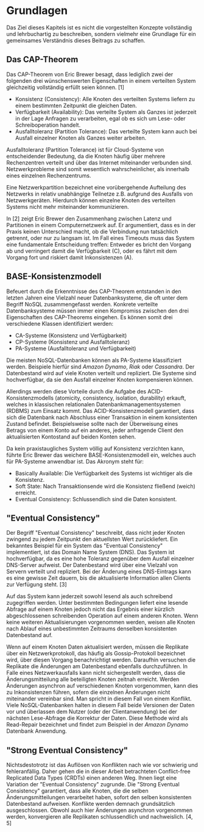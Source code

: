 # Grundlagen
Das Ziel dieses Kapitels ist es nicht die vorgestellten Konzepte vollständig und lehrbuchartig zu beschreiben, sondern vielmehr eine Grundlage für ein gemeinsames Verständnis dieses Beitrags zu schaffen.

## Das CAP-Theorem

Das CAP-Theorem von Eric Brewer besagt, dass lediglich zwei der folgenden drei wünschenswerten Eigenschaften in einem verteilten System gleichzeitig vollständig erfüllt seien können. [1]

- Konsistenz (Consistency): Alle Knoten des verteilten Systems liefern zu einem bestimmten Zeitpunkt die gleichen Daten.
- Verfügbarkeit (Availability): Das verteilte System als Ganzes ist jederzeit in der Lage Anfragen zu verarbeiten, egal ob es sich um Lese- oder Schreiboperation handelt.
- Ausfalltoleranz (Partition Tolerance): Das verteilte System kann auch bei Ausfall einzelner Knoten als Ganzes weiter arbeiten.

Ausfalltoleranz (Partition Tolerance) ist für Cloud-Systeme von entscheidender Bedeutung, da die Knoten häufig über mehrere Rechenzentren verteilt und über das Internet miteinander verbunden sind. Netzwerkprobleme sind somit wesentlich wahrscheinlicher, als innerhalb eines einzelnen Rechenzentrums.

Eine Netzwerkpartition bezeichnet eine vorübergehende Aufteilung des Netzwerks in relativ unabhängige Teilnetze z.B. aufgrund des Ausfalls von Netzwerkgeräten. Hierdurch können einzelne Knoten des verteilten Systems nicht mehr miteinander kommunizieren.

In [2] zeigt Eric Brewer den Zusammenhang zwischen Latenz und Partitionen in einem Computernetzwerk auf. Er argumentiert, dass es in der Praxis keinen Unterschied macht, ob die Verbindung nun tatsächlich getrennt, oder nur zu langsam ist. Im Fall eines Timeouts muss das System eine fundamentale Entscheidung treffen: Entweder es bricht den Vorgang ab und verringert damit die Verfügbarkeit (C), oder es fährt mit dem Vorgang fort und riskiert damit Inkonsistenzen (A).

## BASE-Konsistenzmodell

Befeuert durch die Erkenntnisse des CAP-Theorem entstanden in den letzten Jahren eine Vielzahl neuer Datenbanksysteme, die oft unter dem Begriff NoSQL zusammengefasst werden. Konkrete verteilte Datenbanksysteme müssen immer einen Kompromiss zwischen den drei Eigenschaften des CAP-Theorems eingehen. Es können somit drei verschiedene Klassen identifiziert werden:

- CA-Systeme (Konsistenz und Verfügbarkeit)
- CP-Systeme (Konsistenz und Ausfalltoleranz)
- PA-Systeme (Ausfalltoleranz und Verfügbarkeit)

Die meisten NoSQL-Datenbanken können als PA-Systeme klassifiziert werden. Beispiele hierfür sind *Amazon Dynamo*, *Riak* oder *Cassandra*. Der Datenbestand wird auf viele Knoten verteilt und repliziert. Die Systeme sind hochverfügbar, da sie den Ausfall einzelner Knoten kompensieren können.

Allerdings werden diese Vorteile durch die Aufgabe des ACID-Konsistenzmodells (atomicity, consistency, isolation, durability) erkauft, welches in klassischen relationalen Datenbankmanagementsystemen (RDBMS) zum Einsatz kommt. Das ACID-Konsistenzmodell garantiert, dass sich die Datenbank nach Abschluss einer Transaktion in einem konsistenten Zustand befindet. Beispielsweise sollte nach der Überweisung eines Betrags von einem Konto auf ein anderes, jeder anfragende Client den aktualisierten Kontostand auf beiden Konten sehen.

Da kein praxistaugliches System völlig auf Konsistenz verzichten kann, führte Eric Brewer das weichere BASE-Konsistenzmodell ein, welches auch für PA-Systeme anwendbar ist. Das Akronym steht für:

- Basically Available: Die Verfügbarkeit des Systems ist wichtiger als die Konsistenz.
- Soft State: Nach Transaktionsende wird die Konsistenz fließend (weich) erreicht.
- Eventual Consistency: Schlussendlich sind die Daten konsistent.

## "Eventual Consistency"

Der Begriff "Eventual Consistency" beschreibt, dass nicht jeder Knoten zwingend zu jedem Zeitpunkt den aktuellsten Wert zurückliefert. Ein bekanntes Beispiel für ein System das "Eventual Consistency" implementiert, ist das Domain Name System (DNS). Das System ist hochverfügbar, da es eine hohe Toleranz gegenüber dem Ausfall einzelner DNS-Server aufweist. Der Datenbestand wird über eine Vielzahl von Servern verteilt und repliziert. Bei der Änderung eines DNS-Eintrags kann es eine gewisse Zeit dauern, bis die aktualisierte Information allen Clients zur Verfügung steht. [3]

Auf das System kann jederzeit sowohl lesend als auch schreibend zugegriffen werden. Unter bestimmten Bedingungen liefert eine lesende Abfrage auf einem Knoten jedoch nicht das Ergebnis einer kürzlich abgeschlossenen schreibenden Operation auf einem anderen Knoten. Wenn keine weiteren Aktualisierungen vorgenommen werden, weisen alle Knoten nach Ablauf eines unbestimmten Zeitraums denselben konsistenten Datenbestand auf.

Wenn auf einem Knoten Daten aktualisiert werden, müssen die Replikate über ein Netzwerkprotokoll, das häufig als Gossip-Protokoll bezeichnet wird, über diesen Vorgang benachrichtigt werden. Daraufhin versuchen die Replikate die Änderungen am Datenbestand ebenfalls durchzuführen. In Falle eines Netzwerkausfalls  kann nicht sichergestellt werden, dass die Änderungsmitteilung alle beteiligten Knoten zeitnah erreicht. Werden Änderungen asynchron auf verschiedenen Knoten vorgenommen, kann dies zu Inkonsistenzen führen, sofern die einzelnen Änderungen nicht miteinander vereinbar sind. Man spricht in diesem Fall von einem Konflikt. Viele NoSQL-Datenbanken halten in diesem Fall beide Versionen der Daten vor und überlassen dem Nutzer (oder der Clientanwendung) bei der nächsten Lese-Abfrage die Korrektur der Daten. Diese Methode wird als Read-Repair bezeichnet und findet zum Beispiel in der *Amazon Dynamo* Datenbank Anwendung.

## "Strong Eventual Consistency"

Nichtsdestotrotz ist das Auflösen von Konflikten nach wie vor schwierig und fehleranfällig. Daher gehen die in dieser Arbeit betrachteten Conflict-free Replicated Data Types (CRDTs) einen anderen Weg. Ihnen liegt eine Variation der "Eventual Consistency" zugrunde. Die "Strong Eventual Consistency" garantiert, dass alle Knoten, die die selben Änderungsmitteilungen verarbeitet haben, sofort den selben konsistenten Datenbestand aufweisen. Konflikte werden demnach grundsätzlich ausgeschlossen. Obwohl auch hier Änderungen asynchron vorgenommen werden, konvergieren alle Replikaten schlussendlich und nachweislich. [4, 5]
